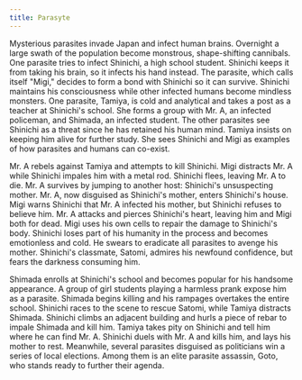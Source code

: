 ```yaml
---
title: Parasyte
---
```


Mysterious parasites invade Japan and infect human brains. Overnight a large
swath of the population become monstrous, shape-shifting cannibals. One parasite
tries to infect Shinichi, a high school student. Shinichi keeps it from taking
his brain, so it infects his hand instead. The parasite, which calls itself
"Migi," decides to form a bond with Shinichi so it can survive. Shinichi
maintains his consciousness while other infected humans become mindless
monsters. One parasite, Tamiya, is cold and analytical and takes a post as a
teacher at Shinichi's school. She forms a group with Mr. A, an infected
policeman, and Shimada, an infected student. The other parasites see Shinichi as
a threat since he has retained his human mind. Tamiya insists on keeping him
alive for further study. She sees Shinichi and Migi as examples of how parasites
and humans can co-exist.

Mr. A rebels against Tamiya and attempts to kill Shinichi. Migi distracts Mr. A
while Shinichi impales him with a metal rod. Shinichi flees, leaving Mr. A to
die. Mr. A survives by jumping to another host: Shinichi's unsuspecting mother.
Mr. A, now disguised as Shinichi's mother, enters Shinichi's house. Migi warns
Shinichi that Mr. A infected his mother, but Shinichi refuses to believe him.
Mr. A attacks and pierces Shinichi's heart, leaving him and Migi both for dead.
Migi uses his own cells to repair the damage to Shinichi's body. Shinichi loses
part of his humanity in the process and becomes emotionless and cold. He swears
to eradicate all parasites to avenge his mother. Shinichi's classmate, Satomi,
admires his newfound confidence, but fears the darkness consuming him.

Shimada enrolls at Shinichi's school and becomes popular for his handsome
appearance. A group of girl students playing a harmless prank expose him as a
parasite. Shimada begins killing and his rampages overtakes the entire school.
Shinichi races to the scene to rescue Satomi, while Tamiya distracts Shimada.
Shinichi climbs an adjacent building and hurls a piece of rebar to impale
Shimada and kill him. Tamiya takes pity on Shinichi and tell him where he can
find Mr. A. Shinichi duels with Mr. A and kills him, and lays his mother to
rest. Meanwhile, several parasites disguised as politicians win a series of
local elections. Among them is an elite parasite assassin, Goto, who stands
ready to further their agenda.
